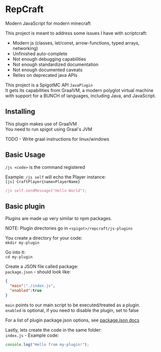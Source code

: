 # RepCraft
Modern JavaScript for modern minecraft

This project is meant to address some issues I have with scriptcraft:

- Modern js (classes, let/const, arrow-functions, typed arrays, networking)
- Unfinished auto-complete
- Not enough debugging capabilities
- Not enough standardized documentation
- Not enough documented caveats
- Relies on deprecated java APIs


This project is a SpigotMC API `JavaPlugin`<br/>
It gets its capabilities from GraalVM, a modern polyglot virtual machine<br/>
with support for a BUNCH of languages, including Java, and JavaScript.

## Installing
This plugin makes use of GraalVM<br/>
You need to run spigot using Graal's JVM

TODO - Write graal instructions for linux/windows

## Basic Usage
`/js <code>` is the command registered

Example: `/js self` will echo the Player instance:<br/>
`[js] CraftPlayer{name=PlayerName}`

```javascript
/js self.sendMessage("Hello World");
```

## Basic plugin
Plugins are made up very similar to npm packages.<br/>

NOTE: Plugin directories go in `<spigot>/repcraft/js-plugins`

You create a directory for your code:<br/>
`mkdir my-plugin`<br/>

Go into it:<br/>
`cd my-plugin`<br/>

Create a JSON file called package:<br/>
`package.json` - should look like:<br/>

```json
{
  "main":"./index.js",
  "enabled":true
}
```
`main` points to our main script to be executed/treated as a plugin.<br/>
`enabled` is optional, if you need to disable the plugin, set to false

For a list of plugin package.json options, see [package.json docs](todo-url-here)

Lastly, lets create the code in the same folder:<br/>
`index.js` - Example code:
```javascript
console.log("Hello from my-plugin!");
```